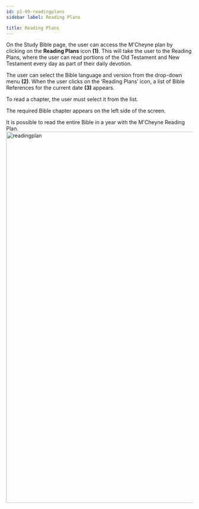 ```yaml
---
id: p1-09-readingplans
sidebar label: Reading Plans

title: Reading Plans
---
```


On the Study Bible page, the user can access the M'Cheyne plan by clicking on the **Reading Plans** icon **(1)**. This will take the user to the Reading Plans, where the user can read portions of the Old Testament and New Testament every day as part of their daily devotion. 

The user can select the Bible language and version from the drop-down menu **(2)**. When the user clicks on the ‘Reading Plans’ icon, a list of Bible References for the current date **(3)** appears. 

To read a chapter, the user must select it from the list.   

The required Bible chapter appears on the left side of the screen. 

It is possible to read the entire Bible in a year with the M'Cheyne Reading Plan. 
<img src="/img/assets/readingplan.png"  width="1000px" alt="readingplan"/>
